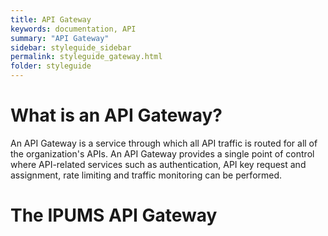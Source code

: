 ```yaml
---
title: API Gateway
keywords: documentation, API
summary: "API Gateway"
sidebar: styleguide_sidebar
permalink: styleguide_gateway.html
folder: styleguide
---
```


# What is an API Gateway?

An API Gateway is a service through which all API traffic is routed for all of
the organization's APIs. An API Gateway provides a single point of control where
API-related services such as authentication, API key request and assignment,
rate limiting and traffic monitoring can be performed.

# The IPUMS API Gateway
